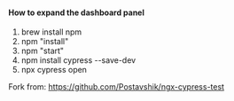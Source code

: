 #### How to expand the dashboard panel

1. brew install npm
2. npm "install"
3. npm "start"
4. npm install cypress --save-dev
5. npx cypress open

Fork from: https://github.com/Postavshik/ngx-cypress-test